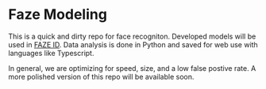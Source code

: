 # Faze Modeling

This is a quick and dirty repo for face recogniton. Developed models will be used in [FAZE ID](https://faze.kryptik.app/). Data analysis is done in Python and saved for web use with languages like Typescript.

In general, we are optimizing for speed, size, and a low false postive rate. A more polished version of this repo will be available soon.
